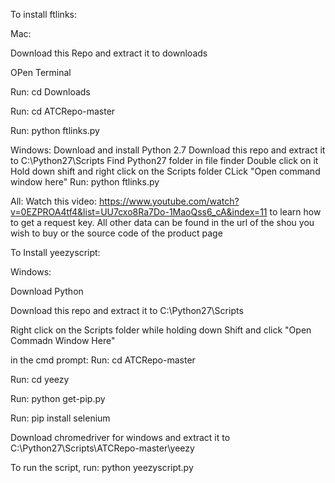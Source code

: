 To install ftlinks:

Mac:

Download this Repo and extract it to downloads

OPen Terminal

Run: cd Downloads

Run: cd ATCRepo-master

Run: python ftlinks.py

Windows:
Download and install Python 2.7
Download this repo and extract it to C:\Python27\Scripts
Find Python27 folder in file finder
Double click on it
Hold down shift and right click on the Scripts folder
CLick "Open command window here"
Run: python ftlinks.py

All:
Watch this video: https://www.youtube.com/watch?v=0EZPROA4tf4&list=UU7cxo8Ra7Do-1MaoQss6_cA&index=11 to learn how to get a request key.
All other data can be found in the url of the shou you wish to buy or the source code of the product page

To Install yeezyscript:

Windows:

Download Python 

Download this repo and extract it to C:\Python27\Scripts

Right click on the Scripts folder while holding down Shift and click "Open Commadn Window Here"

in the cmd prompt: Run: cd ATCRepo-master

Run: cd yeezy

Run: python get-pip.py

Run: pip install selenium

Download chromedriver for windows and extract it to C:\Python27\Scripts\ATCRepo-master\yeezy

To run the script, run: python yeezyscript.py

